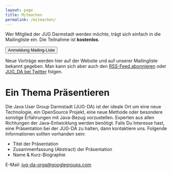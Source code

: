 ```yaml
---
layout: page
title: Mitmachen
permalink: /mitmachen/
---
```


Wer Mitglied der JUG Darmstadt werden möchte, trägt sich einfach in die Mailingliste ein. Die Teilnahme ist **kostenlos**.

<button onclick="location.href='https://groups.google.com/group/jug-da'" class="btnMailingList">Anmeldung Mailing-Liste</button>

Neue Vorträge werden hier auf der Website und auf unserer Mailingliste bekannt gegeben. Man kann sich aber auch den [RSS-Feed abonnieren](/feed.xml) oder [JUG_DA bei Twitter](https://twitter.com/JUG_DA) folgen.

# Ein Thema Präsentieren

Die Java User Group Darmstadt (JUG-DA) ist der ideale Ort um eine neue Technologie, ein OpenSource Projekt, eine neue Methode oder besondere sonstige Erfahrungen mit Java-Bezug vorzustellen. Experten aus allen Richtungen der Java-Entwicklung werden benötigt. Falls Du Interesse hast, eine Präsentation bei der JUG-DA zu halten, dann kontaktiere uns. Folgende Informationen sollten vorhanden sein:

- Titel der Präsentation
- Zusammenfassung (Abstract) der Präsentation
- Name & Kurz-Biographie

E-Mail: [jug-da-orga@googlegroups.com](mailto:jug-da-orga@googlegroups.com)

